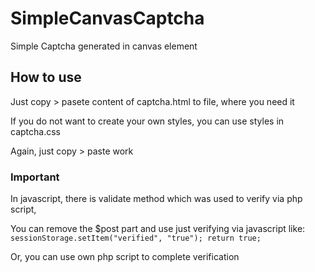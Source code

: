 # SimpleCanvasCaptcha
Simple Captcha generated in canvas element

## How to use
Just copy > pasete content of captcha.html to file, where you need it

If you do not want to create your own styles, you can use styles in captcha.css

Again, just copy > paste work

### Important

In javascript, there is validate method which was used to verify via php script,

You can remove the $post part and use just verifying via javascript like:
`sessionStorage.setItem("verified", "true");
return true;`

Or, you can use own php script to complete verification
